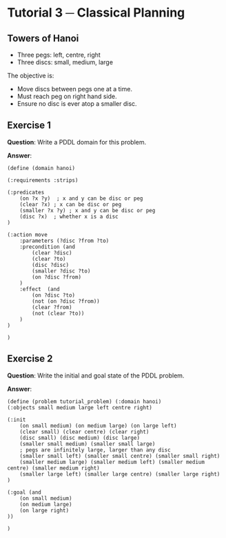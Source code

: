 # Tutorial 3 ─ Classical Planning

## Towers of Hanoi

- Three pegs: left, centre, right
- Three discs: small, medium, large

The objective is:

- Move discs between pegs one at a time. 
- Must reach peg on right hand side. 
- Ensure no disc is ever atop a smaller disc. 

## Exercise 1

**Question**: Write a PDDL domain for this problem. 

**Answer**:

```pddl
(define (domain hanoi)

(:requirements :strips)

(:predicates 
    (on ?x ?y)  ; x and y can be disc or peg 
    (clear ?x) ; x can be disc or peg
    (smaller ?x ?y) ; x and y can be disc or peg 
    (disc ?x)  ; whether x is a disc 
)

(:action move
    :parameters (?disc ?from ?to)
    :precondition (and 
        (clear ?disc) 
        (clear ?to) 
        (disc ?disc) 
        (smaller ?disc ?to) 
        (on ?disc ?from)
    )
    :effect  (and 
        (on ?disc ?to) 
        (not (on ?disc ?from)) 
        (clear ?from) 
        (not (clear ?to))
    )
)

)
```

## Exercise 2

**Question**: Write the initial and goal state of the PDDL problem. 

**Answer**:

```pddl
(define (problem tutorial_problem) (:domain hanoi)
(:objects small medium large left centre right)

(:init
    (on small medium) (on medium large) (on large left)
    (clear small) (clear centre) (clear right) 
    (disc small) (disc medium) (disc large)
    (smaller small medium) (smaller small large) 
    ; pegs are infinitely large, larger than any disc
    (smaller small left) (smaller small centre) (smaller small right)
    (smaller medium large) (smaller medium left) (smaller medium centre) (smaller medium right)
    (smaller large left) (smaller large centre) (smaller large right)
)

(:goal (and 
    (on small medium) 
    (on medium large) 
    (on large right)
))

)
```
